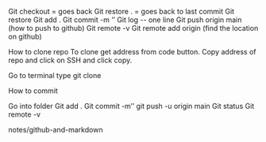 Git checkout = goes back
Git restore . = goes back to last commit
Git restore <filename>
Git add .
Git commit -m ’’
Git log -- one line
Git push origin main (how to push to github)
Git remote -v
Git remote add origin (find the location on github)

How to clone repo
To clone get address from code button. Copy address of repo and click on SSH and click copy.

Go to terminal type git clone

How to commit

Go into folder
Git add .
Git commit -m’’
git push -u origin main
Git status
Git remote -v

notes/github-and-markdown
